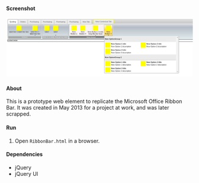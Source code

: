 #### Screenshot

![Screenshot](media/screenshot.png)

#### About

This is a prototype web element to replicate the Microsoft Office Ribbon Bar.  It was created in May 2013 for a project at work, and was later scrapped.

#### Run

1. Open `RibbonBar.html` in a browser.

#### Dependencies

- jQuery
- jQuery UI
